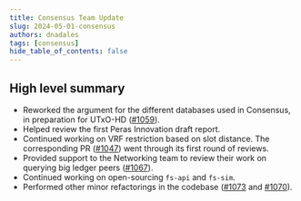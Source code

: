 ```yaml
---
title: Consensus Team Update
slug: 2024-05-01-consensus
authors: dnadales
tags: [consensus]
hide_table_of_contents: false
---
```


## High level summary

- Reworked the argument for the different databases used in Consensus, in preparation for UTxO-HD ([#1059](https://github.com/IntersectMBO/ouroboros-consensus/pull/1059)).
- Helped review the first Peras Innovation draft report.
- Continued working on VRF restriction based on slot distance. The corresponding PR ([#1047](https://github.com/IntersectMBO/ouroboros-consensus/pull/1047)) went through its first round of reviews.
- Provided support to the Networking team to review their work on querying big ledger peers ([#1067](https://github.com/IntersectMBO/ouroboros-consensus/pull/1067)).
- Continued working on open-sourcing `fs-api` and `fs-sim`.
- Performed other minor refactorings in the codebase ([#1073](https://github.com/IntersectMBO/ouroboros-consensus/pull/1073) and [#1070](https://github.com/IntersectMBO/ouroboros-consensus/pull/1070)).
